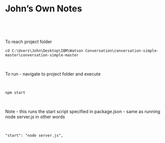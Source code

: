 John’s Own Notes
================

 

 

To reach project folder

~~~~~~~~~~~~~~~~~~~~~~~~~~~~~~~~~~~~~~~~~~~~~~~~~~~~~~~~~~~~~~~~~~~~~~~~~~~~~~~~
cd C:\Users\John\Desktop\IBM\Watson Conversation\conversation-simple-master\conversation-simple-master
~~~~~~~~~~~~~~~~~~~~~~~~~~~~~~~~~~~~~~~~~~~~~~~~~~~~~~~~~~~~~~~~~~~~~~~~~~~~~~~~

 

To run - navigate to project folder and execute

 

~~~~~~~~~~~~~~~~~~~~~~~~~~~~~~~~~~~~~~~~~~~~~~~~~~~~~~~~~~~~~~~~~~~~~~~~~~~~~~~~
npm start
~~~~~~~~~~~~~~~~~~~~~~~~~~~~~~~~~~~~~~~~~~~~~~~~~~~~~~~~~~~~~~~~~~~~~~~~~~~~~~~~

 

Note - this runs the start script specified in package.json - same as running
node server.js in other words

 

~~~~~~~~~~~~~~~~~~~~~~~~~~~~~~~~~~~~~~~~~~~~~~~~~~~~~~~~~~~~~~~~~~~~~~~~~~~~~~~~
"start": "node server.js",
~~~~~~~~~~~~~~~~~~~~~~~~~~~~~~~~~~~~~~~~~~~~~~~~~~~~~~~~~~~~~~~~~~~~~~~~~~~~~~~~

 

 

 

 

 

 

